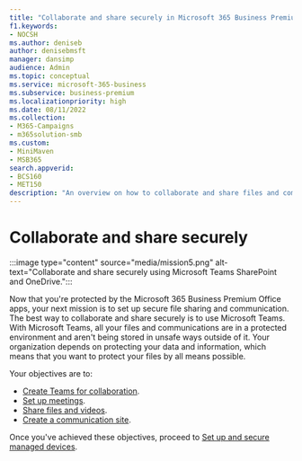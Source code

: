 ```yaml
---
title: "Collaborate and share securely in Microsoft 365 Business Premium"
f1.keywords:
- NOCSH
ms.author: deniseb
author: denisebmsft
manager: dansimp
audience: Admin
ms.topic: conceptual
ms.service: microsoft-365-business
ms.subservice: business-premium
ms.localizationpriority: high
ms.date: 08/11/2022
ms.collection: 
- M365-Campaigns
- m365solution-smb
ms.custom:
- MiniMaven
- MSB365
search.appverid:
- BCS160
- MET150
description: "An overview on how to collaborate and share files and communicate securely using Teams in Microsoft 365 Business Premium. In the closed environment provide by Teams, files and communications are free from cyber threats and cyberattacks."
---
```


# Collaborate and share securely

:::image type="content" source="media/mission5.png" alt-text="Collaborate and share securely using Microsoft Teams SharePoint and OneDrive.":::

Now that you're protected by the Microsoft 365 Business Premium Office apps, your next mission is to set up secure file sharing and communication. The best way to collaborate and share securely is to use Microsoft Teams. With Microsoft Teams, all your files and communications are in a protected environment and aren't being stored in unsafe ways outside of it. Your organization depends on protecting your data and information, which means that you want to protect your files by all means possible.

Your objectives are to:

- [Create Teams for collaboration](create-teams-for-collaboration.md).
- [Set up meetings](set-up-meetings.md).
- [Share files and videos](share-files-and-videos.md).
- [Create a communication site](create-communications-site.md).

Once you've achieved these objectives, proceed to [Set up and secure managed devices](m365bp-protect-devices.md).

